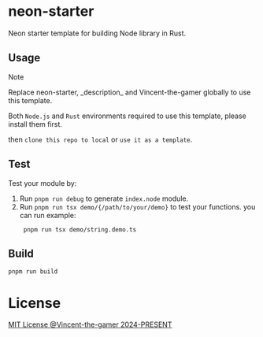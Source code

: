 # neon-starter

Neon starter template for building Node library in Rust.

## Usage

> [!NOTE]
> Replace neon-starter, \_description\_ and Vincent-the-gamer globally to use this template.

Both `Node.js` and `Rust` environments required to use this template, please install them first.

then `clone this repo to local` or `use it as a template`.


## Test

Test your module by:

1. Run `pnpm run debug` to generate `index.node` module.
2. Run `pnpm run tsx demo/{/path/to/your/demo}` to test your functions. you can run example: 
   ```shell
    pnpm run tsx demo/string.demo.ts 
   ```

## Build
```shell
pnpm run build
```

# License
[MIT License @Vincent-the-gamer 2024-PRESENT](./LICENSE)
